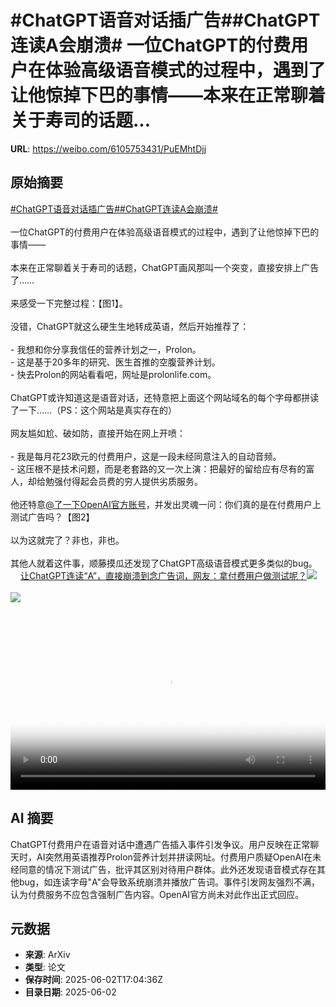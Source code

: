 # #ChatGPT语音对话插广告##ChatGPT连读A会崩溃# 一位ChatGPT的付费用户在体验高级语音模式的过程中，遇到了让他惊掉下巴的事情——本来在正常聊着关于寿司的话题...

**URL**: https://weibo.com/6105753431/PuEMhtDjj

## 原始摘要

<a href="https://m.weibo.cn/search?containerid=231522type%3D1%26t%3D10%26q%3D%23ChatGPT%E8%AF%AD%E9%9F%B3%E5%AF%B9%E8%AF%9D%E6%8F%92%E5%B9%BF%E5%91%8A%23&amp;extparam=%23ChatGPT%E8%AF%AD%E9%9F%B3%E5%AF%B9%E8%AF%9D%E6%8F%92%E5%B9%BF%E5%91%8A%23" data-hide=""><span class="surl-text">#ChatGPT语音对话插广告#</span></a><a href="https://m.weibo.cn/search?containerid=231522type%3D1%26t%3D10%26q%3D%23ChatGPT%E8%BF%9E%E8%AF%BBA%E4%BC%9A%E5%B4%A9%E6%BA%83%23&amp;extparam=%23ChatGPT%E8%BF%9E%E8%AF%BBA%E4%BC%9A%E5%B4%A9%E6%BA%83%23" data-hide=""><span class="surl-text">#ChatGPT连读A会崩溃#</span></a> <br><br>一位ChatGPT的付费用户在体验高级语音模式的过程中，遇到了让他惊掉下巴的事情——<br><br>本来在正常聊着关于寿司的话题，ChatGPT画风那叫一个突变，直接安排上广告了……<br><br>来感受一下完整过程：【图1】。<br><br>没错，ChatGPT就这么硬生生地转成英语，然后开始推荐了：<br><br>- 我想和你分享我信任的营养计划之一，Prolon。<br>- 这是基于20多年的研究、医生首推的空腹营养计划。<br>- 快去Prolon的网站看看吧，网址是prolonlife.com。<br><br>ChatGPT或许知道这是语音对话，还特意把上面这个网站域名的每个字母都拼读了一下……（PS：这个网站是真实存在的）<br><br>网友尴如尬、破如防，直接开始在网上开喷：<br><br>- 我是每月花23欧元的付费用户，这是一段未经同意注入的自动音频。<br>- 这压根不是技术问题，而是老套路的又一次上演：把最好的留给应有尽有的富人，却给勉强付得起会员费的穷人提供劣质服务。<br><br>他还特意<a href="https://weibo.com/n/%E4%BA%86%E4%B8%80%E4%B8%8BOpenAI%E5%AE%98%E6%96%B9%E8%B4%A6%E5%8F%B7">@了一下OpenAI官方账号</a>，并发出灵魂一问：你们真的是在付费用户上测试广告吗？【图2】<br><br>以为这就完了？非也，非也。<br><br>其他人就着这件事，顺藤摸瓜还发现了ChatGPT高级语音模式更多类似的bug。<a href="https://weibo.cn/sinaurl?u=https%3A%2F%2Fmp.weixin.qq.com%2Fs%2F044YgV2GzZeViJzV_v9Idw" data-hide=""><span class="url-icon"><img style="width: 1rem;height: 1rem" src="https://h5.sinaimg.cn/upload/2015/09/25/3/timeline_card_small_web_default.png" referrerpolicy="no-referrer"></span><span class="surl-text">让ChatGPT连读“A”，直接崩溃到念广告词，网友：拿付费用户做测试呢？</span></a><img style="" src="https://tvax1.sinaimg.cn/large/006Fd7o3ly1i20vhh5m1cj30u01hcgm1.jpg" referrerpolicy="no-referrer"><br><br><img style="" src="https://tvax2.sinaimg.cn/large/006Fd7o3gy1i20vgzhoraj30u00rik1z.jpg" referrerpolicy="no-referrer"><br><br><br clear="both"><div style="clear: both"></div><video controls="controls" poster="https://tvax3.sinaimg.cn/orj480/006Fd7o3ly1i20vhggi4wj30u01hcgm1.jpg" style="width: 100%"><source src="https://f.video.weibocdn.com/o0/T3WHkMjllx08oITXm8SY01041200cEuM0E010.mp4?label=mp4_720p&amp;template=720x1280.24.0&amp;ori=0&amp;ps=1CwnkDw1GXwCQx&amp;Expires=1748887438&amp;ssig=BUXuwFpnRS&amp;KID=unistore,video"><source src="https://f.video.weibocdn.com/o0/RaxIrg3tlx08oITWViCc010412007dUV0E010.mp4?label=mp4_hd&amp;template=540x960.24.0&amp;ori=0&amp;ps=1CwnkDw1GXwCQx&amp;Expires=1748887438&amp;ssig=xo5%2BJ4snOI&amp;KID=unistore,video"><source src="https://f.video.weibocdn.com/o0/IyWlUmj1lx08oITXWQ1a0104120047Qu0E010.mp4?label=mp4_ld&amp;template=360x640.24.0&amp;ori=0&amp;ps=1CwnkDw1GXwCQx&amp;Expires=1748887438&amp;ssig=XgtiUNG3La&amp;KID=unistore,video"><p>视频无法显示，请前往<a href="https://video.weibo.com/show?fid=1034%3A5173065168912412" target="_blank" rel="noopener noreferrer">微博视频</a>观看。</p></video>

## AI 摘要

ChatGPT付费用户在语音对话中遭遇广告插入事件引发争议。用户反映在正常聊天时，AI突然用英语推荐Prolon营养计划并拼读网址。付费用户质疑OpenAI在未经同意的情况下测试广告，批评其区别对待用户群体。此外还发现语音模式存在其他bug，如连读字母"A"会导致系统崩溃并播放广告词。事件引发网友强烈不满，认为付费服务不应包含强制广告内容。OpenAI官方尚未对此作出正式回应。

## 元数据

- **来源**: ArXiv
- **类型**: 论文
- **保存时间**: 2025-06-02T17:04:36Z
- **目录日期**: 2025-06-02
